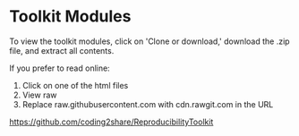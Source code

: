 # Toolkit Modules

To view the toolkit modules, click on 'Clone or download,' download the .zip file, and extract all contents.

If you prefer to read online:
1. Click on one of the html files
2. View raw
3. Replace raw.githubusercontent.com with cdn.rawgit.com in the URL

https://github.com/coding2share/ReproducibilityToolkit
